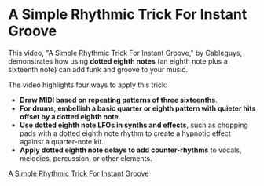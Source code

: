 # A Simple Rhythmic Trick For Instant Groove

This video, "A Simple Rhythmic Trick For Instant Groove," by Cableguys, demonstrates how using **dotted eighth notes** (an eighth note plus a sixteenth note) can add funk and groove to your music.

The video highlights four ways to apply this trick:
* **Draw MIDI based on repeating patterns of three sixteenths**.
* **For drums, embellish a basic quarter or eighth pattern with quieter hits offset by a dotted eighth note**.
* **Use dotted eighth note LFOs in synths and effects**, such as chopping pads with a dotted eighth note rhythm to create a hypnotic effect against a quarter-note kit.
* **Apply dotted eighth note delays to add counter-rhythms** to vocals, melodies, percussion, or other elements.

[A Simple Rhythmic Trick For Instant Groove](https://www.youtube.com/shorts/dwV0IquUIPU)

